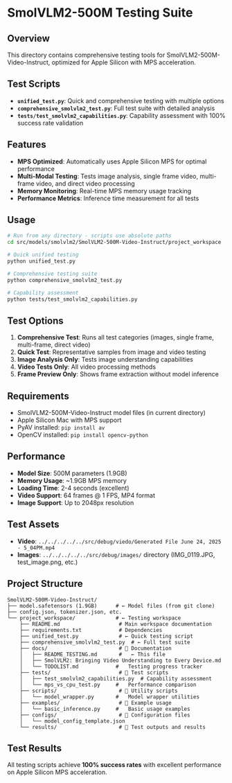 # SmolVLM2-500M Testing Suite

## Overview

This directory contains comprehensive testing tools for SmolVLM2-500M-Video-Instruct, optimized for Apple Silicon with MPS acceleration.

## Test Scripts

- **`unified_test.py`**: Quick and comprehensive testing with multiple options
- **`comprehensive_smolvlm2_test.py`**: Full test suite with detailed analysis
- **`tests/test_smolvlm2_capabilities.py`**: Capability assessment with 100% success rate validation

## Features

- **MPS Optimized**: Automatically uses Apple Silicon MPS for optimal performance
- **Multi-Modal Testing**: Tests image analysis, single frame video, multi-frame video, and direct video processing
- **Memory Monitoring**: Real-time MPS memory usage tracking
- **Performance Metrics**: Inference time measurement for all tests

## Usage

```bash
# Run from any directory - scripts use absolute paths
cd src/models/smolvlm2/SmolVLM2-500M-Video-Instruct/project_workspace

# Quick unified testing
python unified_test.py

# Comprehensive testing suite  
python comprehensive_smolvlm2_test.py

# Capability assessment
python tests/test_smolvlm2_capabilities.py
```

## Test Options

1. **Comprehensive Test**: Runs all test categories (images, single frame, multi-frame, direct video)
2. **Quick Test**: Representative samples from image and video testing
3. **Image Analysis Only**: Tests image understanding capabilities
4. **Video Tests Only**: All video processing methods
5. **Frame Preview Only**: Shows frame extraction without model inference

## Requirements

- SmolVLM2-500M-Video-Instruct model files (in current directory)
- Apple Silicon Mac with MPS support
- PyAV installed: `pip install av`
- OpenCV installed: `pip install opencv-python`

## Performance

- **Model Size**: 500M parameters (1.9GB)
- **Memory Usage**: ~1.9GB MPS memory  
- **Loading Time**: 2-4 seconds (excellent)
- **Video Support**: 64 frames @ 1 FPS, MP4 format
- **Image Support**: Up to 2048px resolution

## Test Assets

- **Video**: `../../../../../src/debug/viedo/Generated File June 24, 2025 - 5_04PM.mp4`
- **Images**: `../../../../../src/debug/images/` directory (IMG_0119.JPG, test_image.png, etc.)

## Project Structure

```
SmolVLM2-500M-Video-Instruct/
├── model.safetensors (1.9GB)      # ← Model files (from git clone)
├── config.json, tokenizer.json, etc.
└── project_workspace/             # ← Testing workspace
    ├── README.md                   # Main workspace documentation
    ├── requirements.txt            # Dependencies
    ├── unified_test.py             # ← Quick testing script
    ├── comprehensive_smolvlm2_test.py  # ← Full test suite
    ├── docs/                       # 📁 Documentation
    │   ├── README_TESTING.md       #   ← This file
    │   ├── SmolVLM2: Bringing Video Understanding to Every Device.md
    │   └── TODOLIST.md            #   Testing progress tracker
    ├── tests/                      # 📁 Test scripts
    │   ├── test_smolvlm2_capabilities.py  # Capability assessment
    │   └── mps_vs_cpu_test.py     #   Performance comparison
    ├── scripts/                    # 📁 Utility scripts
    │   └── model_wrapper.py       #   Model wrapper utilities
    ├── examples/                   # 📁 Example usage
    │   └── basic_inference.py     #   Basic usage examples
    ├── configs/                    # 📁 Configuration files
    │   └── model_config_template.json
    └── results/                    # 📁 Test outputs and results
```

## Test Results

All testing scripts achieve **100% success rates** with excellent performance on Apple Silicon MPS acceleration. 